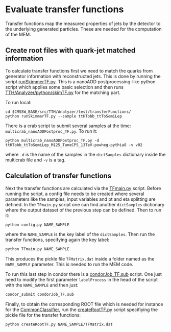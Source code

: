# Evaluate transfer functions

Transfer functions map the measured properties of jets by the detector to the underlying generated particles. These are needed for the computation of the MEM.

## Create root files with quark-jet matched information

To calculate transfer functions first we need to match the quarks from generator information with reconstructed jets. This is done by running the script [runSkimmerTF.py](runSkimmerTF.py). This is a nanoAOD postprocessing-like python script which applies some basic selection and then runs [TTH/Analyzer/python/skimTF.py](../python/skimTF.py) for the matching part.

To run local:
```
cd $CMSSW_BASE/src/TTH/Analyzer/test/transferFunctions/
python runSkimmerTF.py --sample ttHTobb_ttToSemiLep
```
There is a crab script to submit several samples at the time: `multicrab_nanoAODPostproc_TF.py`. To run it:
```
python multicrab_nanoAODPostproc_TF.py -d ttHTobb_ttToSemiLep_M125_TuneCP5_13TeV-powheg-pythia8 -v v02
```
where `-d` is the name of the samples in the `dictSamples` dictionary inside the multicrab file and `-v` is a tag. 

## Calculation of transfer functions

Next the transfer functions are calculated via the [TFmain.py](TFmain.py) script. Before running the script, a config file needs to be created where several parameters like the samples, input variables and pt and eta splitting are defined. In the `TFmain.py` script one can find another `dictSamples` dictionary where the output dataset of the previous step can be defined. Then to run it:

~~~bash
python config.py NAME_SAMPLE
~~~
where the `NAME_SAMPLE` is the key label of the `dictSamples`. Then run the transfer functions, specifying again the key label:

~~~bash
python TFmain.py NAME_SAMPLE
~~~

This produces the pickle file `TFMatrix.dat` inside a folder named as the `NAME_SAMPLE` parameter. This is needed to run the MEM code. 

To run this last step in condor there is a [condorJob_TF.sub](condorJob_TF.sub) script. One just need to modify the first parameter `labelProcess` in the head of the script with the `NAME_SAMPLE` and then just:

```bash
condor_submit condorJob_TF.sub
```

Finally, to obtain the corresponding ROOT file which is needed for instance for the [CommonClassifier](https://gitlab.cern.ch/ttH/CommonClassifier), run the [createRootTF.py](createRootTF.py) script specifiying the pickle file for the transfer functions:

~~~bash
python createRootTF.py NAME_SAMPLE/TFMatrix.dat
~~~
